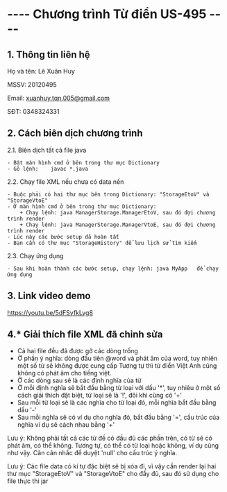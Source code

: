 ﻿# ---- Chương trình Từ điển US-495 ----

## 1. Thông tin liên hệ
Họ và tên: Lê Xuân Huy

MSSV: 20120495

Email: xuanhuy.tqn.005@gmail.com

SĐT: 0348324331

## 2. Cách biên dịch chương trình
2.1. Biên dịch tất cả file java

	- Bật màn hình cmd ở bên trong thư mục Dictionary
	- Gõ lệnh:    javac *.java
2.2. Chạy file XML nếu chưa có data nền

	- Buộc phải có hai thư mục bên trong Dictionary: "StorageEtoV" và "StorageVtoE"
	- Ở màn hình cmd ở bên trong thư mục Dictionary:
		+ Chạy lệnh: java ManagerStorage.ManagerEtoV, sau đó đợi chương trình render
		+ Chạy lệnh: java ManagerStorage.ManagerVtoE, sau đó đợi chương trình render
	- Lúc này các bước setup đã hoàn tất
	- Bạn cần có thư mục "StorageHistory" để lưu lịch sử tìm kiếm
2.3. Chạy ứng dụng

	- Sau khi hoàn thành các bước setup, chạy lệnh: java MyApp   để chạy ứng dụng

## 3. Link video demo

https://youtu.be/5dFSyfkLyg8

## 4.* Giải thích file XML đã chỉnh sửa

- Cả hai file đều đã được gỡ các dòng trống
- Ở phần ý nghĩa: dòng đầu tiên @word và phát âm của word, tuy nhiên một số từ sẽ không được cung cấp
Tương tự thì từ điển Việt Anh cũng không có phát âm cho tiếng việt.
- Ở các dòng sau sẽ là các định nghĩa của từ
- Ở mỗi định nghĩa sẽ bắt đầu bằng từ loại với dấu '*', tuy nhiêu ở một số cách giải thích đặt biệt,
từ loại sẽ là '!', đôi khi cũng có '+'
- Sau mỗi từ loại sẽ là các nghĩa cho từ loại đó, mỗi nghĩa bắt đầu bằng dấu '-'
- Sau mỗi nghĩa sẽ có ví dụ cho nghĩa đó, bắt đầu bằng '=', cấu trúc của nghĩa ví dụ sẽ cách nhau bằng '+'

Lưu ý: Không phải tất cả các từ đề có đầu đủ các phần trên, có từ sẽ có phát âm, có thể không. Tương tự,
có thể có từ loại hoặc không, ví dụ cũng như vậy. Cân cân nhắc để duyệt 'null' cho cấu trúc ý nghĩa.

Lưu ý: Các file data có kí tự đặc biệt sẽ bị xóa đi, vì vậy cần render lại hai thư mục "StorageEtoV" và "StorageVtoE"
cho đầy đủ, sau đó sử dụng cho file thực thi jar
